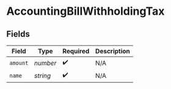 # AccountingBillWithholdingTax


## Fields

| Field              | Type               | Required           | Description        |
| ------------------ | ------------------ | ------------------ | ------------------ |
| `amount`           | *number*           | :heavy_check_mark: | N/A                |
| `name`             | *string*           | :heavy_check_mark: | N/A                |